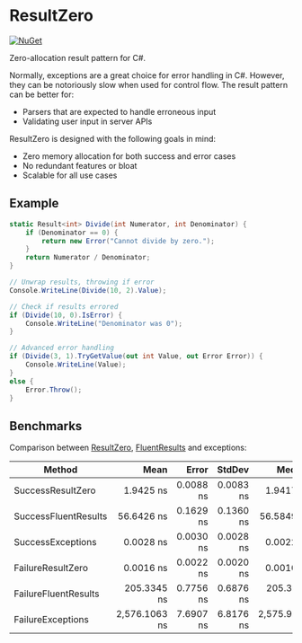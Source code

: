 # ResultZero

[![NuGet](https://img.shields.io/nuget/v/ResultZero.svg)](https://www.nuget.org/packages/ResultZero)

Zero-allocation result pattern for C#.

Normally, exceptions are a great choice for error handling in C#.
However, they can be notoriously slow when used for control flow. The result pattern can be better for:
- Parsers that are expected to handle erroneous input
- Validating user input in server APIs

ResultZero is designed with the following goals in mind:
- Zero memory allocation for both success and error cases
- No redundant features or bloat
- Scalable for all use cases

## Example

```cs
static Result<int> Divide(int Numerator, int Denominator) {
    if (Denominator == 0) {
        return new Error("Cannot divide by zero.");
    }
    return Numerator / Denominator;
}

// Unwrap results, throwing if error
Console.WriteLine(Divide(10, 2).Value);

// Check if results errored
if (Divide(10, 0).IsError) {
    Console.WriteLine("Denominator was 0");
}

// Advanced error handling
if (Divide(3, 1).TryGetValue(out int Value, out Error Error)) {
    Console.WriteLine(Value);
}
else {
    Error.Throw();
}
```

## Benchmarks

Comparison between [ResultZero](https://github.com/Joy-less/ResultZero), [FluentResults](https://github.com/altmann/FluentResults) and exceptions:

| Method               | Mean          | Error     | StdDev    | Median        | Gen0   | Allocated |
|--------------------- |--------------:|----------:|----------:|--------------:|-------:|----------:|
| SuccessResultZero    |     1.9425 ns | 0.0088 ns | 0.0083 ns |     1.9417 ns |      - |         - |
| SuccessFluentResults |    56.6426 ns | 0.1629 ns | 0.1360 ns |    56.5849 ns | 0.0510 |     160 B |
| SuccessExceptions    |     0.0028 ns | 0.0030 ns | 0.0028 ns |     0.0022 ns |      - |         - |
| FailureResultZero    |     0.0016 ns | 0.0022 ns | 0.0020 ns |     0.0010 ns |      - |         - |
| FailureFluentResults |   205.3345 ns | 0.7756 ns | 0.6876 ns |   205.3714 ns | 0.1938 |     608 B |
| FailureExceptions    | 2,576.1063 ns | 7.6907 ns | 6.8176 ns | 2,575.9346 ns | 0.0992 |     320 B |